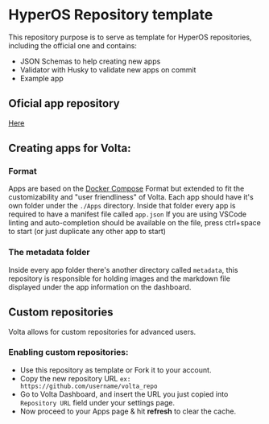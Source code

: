 # HyperOS Repository template

This repository purpose is to serve as template for HyperOS repositories, including the official one and contains:
- JSON Schemas to help creating new apps
- Validator with Husky to validate new apps on commit
- Example app

## Oficial app repository
[Here](https://github.com/gethyperos/apps)

## Creating apps for Volta:

### Format
Apps are based on the [Docker Compose]() Format but extended to fit the customizability and "user friendliness" of Volta.
Each app should have it's own folder under the `./Apps` directory.
Inside that folder every app is required to have a manifest file called `app.json`
If you are using VSCode linting and auto-completion should be available on the file, press ctrl+space to start (or just duplicate any other app to start)

### The metadata folder

Inside every app folder there's another directory called `metadata`, this repository is responsible for holding images and the markdown file displayed under the app information on the dashboard.

## Custom repositories

Volta allows for custom repositories for advanced users.

### Enabling custom repositories:
- Use this repository as template or Fork it to your account.
- Copy the new repository URL `ex: https://github.com/username/volta_repo`
- Go to Volta Dashboard, and insert the URL you just copied into `Repository URL` field under your settings page.
- Now proceed to your Apps page & hit **refresh** to clear the cache.

